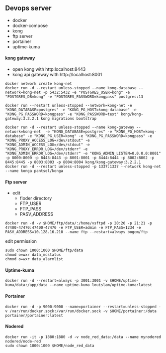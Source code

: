 ## Devops server

- docker
- docker-compose
- kong
- ftp server
- portainer
- uptime-kuma

#### kong gateway
- open kong with http:localhost:8443
- kong api gateway with http://localhost:8001
```
docker network create kong-net
docker run -d --restart unless-stopped --name kong-database --network=kong-net -p 5432:5432 -e "POSTGRES_USER=kong" -e "POSTGRES_DB=kong" -e "POSTGRES_PASSWORD=kongpass" postgres:13
```
```
docker run --restart unless-stopped --network=kong-net -e "KONG_DATABASE=postgres" -e "KONG_PG_HOST=kong-database" -e "KONG_PG_PASSWORD=kongpass" -e "KONG_PASSWORD=test" kong/kong-gateway:3.2.2.1 kong migrations bootstrap
```
```
docker run -d --restart unless-stopped --name kong-gateway --network=kong-net  -e "KONG_DATABASE=postgres" -e "KONG_PG_HOST=kong-database" -e "KONG_PG_USER=kong" -e "KONG_PG_PASSWORD=kongpass" -e "KONG_PROXY_ACCESS_LOG=/dev/stdout" -e "KONG_ADMIN_ACCESS_LOG=/dev/stdout" -e "KONG_PROXY_ERROR_LOG=/dev/stderr" -e "KONG_ADMIN_ERROR_LOG=/dev/stderr" -e "KONG_ADMIN_LISTEN=0.0.0.0:8001" -p 8000:8000 -p 8443:8443 -p 8001:8001 -p 8444:8444 -p 8002:8002 -p 8445:8445 -p 8003:8003 -p 8004:8004 kong/kong-gateway:3.2.2.1
docker run -d --restart unless-stopped -p 1337:1337 --network kong-net --name konga pantsel/konga
```

#### Ftp server
- edit
  - floder directory
  - FTP_USER
  - FTP_PASS
  - PASV_ADDRESS
```
docker run -d -v $HOME/ftp/data/:/home/vsftpd -p 20:20 -p 21:21 -p 47400-47470:47400-47470 -e FTP_USER=admin -e FTP_PASS=1234 -e PASV_ADDRESS=10.128.16.210 --name ftp --restart=always bogem/ftp
```
edit permission
```
sudo chown 1000:1000 $HOME/ftp/data
chmod o=wxr data_mcstatus
chmod o=wxr data_alarmlist
```

#### Uptime-kuma
```
docker run -d --restart=always -p 3001:3001 -v $HOME/uptime-kuma/data:/app/data --name uptime-kuma louislam/uptime-kuma:latest
```

#### Portainer
```
docker run -d -p 9000:9000 --name=portainer --restart=unless-stopped -v /var/run/docker.sock:/var/run/docker.sock -v $HOME/portainer:/data portainer/portainer:latest
```

#### Nodered
```
docker run -it -p 1880:1880 -d -v node_red_data:/data --name mynodered nodered/node-red
sudo chown 1000:1000 $HOME/node_red_data
```
